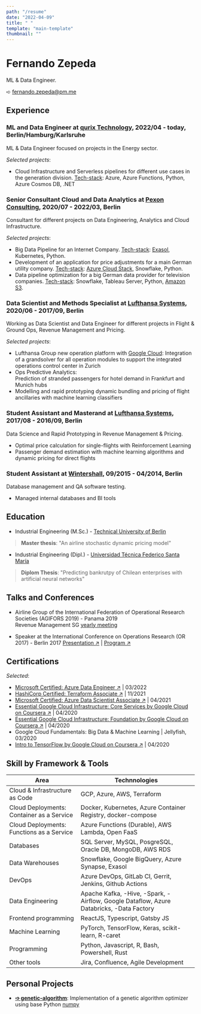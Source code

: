 ```yaml
---
path: "/resume"
date: "2022-04-09"
title: " "
template: "main-template"
thumbnail: ""
---
```


# Fernando Zepeda

ML & Data Engineer.

➪ <span class="email"><fernando.zepeda@pm.me></div>

## Experience

### ML and Data Engineer at [qurix Technology](https://www.qurix.tech), 2022/04 - today, Berlin/Hamburg/Karlsruhe

ML & Data Engineer focused on projects in the Energy sector.

*Selected projects*:

- Cloud Infrastructure and Serverless pipelines for different use cases in the generation division. <u>Tech-stack</u>: Azure, Azure Functions, Python, Azure Cosmos DB, .NET

### Senior Consultant Cloud and Data Analytics at [Pexon Consulting](https://pexon-consulting.de/), 2020/07 - 2022/03, Berlin

Consultant for different projects on Data Engineering, Analytics and Cloud Infrastructure.

*Selected projects*:

- Big Data Pipeline for an Internet Company. <u>Tech-stack</u>: [Exasol](https://www.exasol.com), Kubernetes, Python.
- Development of an application for price adjustments for a main German utility company. <u>Tech-stack</u>: [Azure Cloud Stack](https://azure.microsoft.com/en-us/), Snowflake, Python.  
- Data pipeline optimization for a big German data provider for television companies. <u>Tech-stack</u>: Snowflake, Tableau Server, Python, [Amazon S3](https://aws.amazon.com/s3/?nc2=h_ql_prod_fs_s3).

### Data Scientist and Methods Specialist at [Lufthansa Systems](https://www.lhsystems.com/), 2020/06 - 2017/09, Berlin

Working as Data Scientist and Data Engineer for different projects in Flight & Ground Ops, Revenue Management and Pricing.

*Selected projects*:

- Lufthansa Group new operation platform with [Google Cloud](https://cloud.google.com/):
Integration of a grandsolver for all operation modules to support the integrated operations control center in Zurich
- Ops Predictive Analytics:  
 Prediction of stranded passengers for hotel demand in Frankfurt and Munich hubs
- Modelling and rapid prototyping dynamic bundling and pricing of flight ancillaries with machine learning classifiers

### Student Assistant and Masterand at [Lufthansa Systems](https://www.lhsystems.com/), 2017/08 - 2016/09, Berlin

Data Science and Rapid Prototyping in Revenue Management & Pricing.

- Optimal price calculation for single-flights with Reinforcement Learning
- Passenger demand estimation with machine learning algorithms and dynamic pricing for direct flights

### Student Assistant at [Wintershall](https://wintershalldea.com/en), 09/2015 - 04/2014, Berlin

Database management and QA software testing.

- Managed internal databases and BI tools

## Education

- <span class="colored-text_1"> Industrial Engineering (M.Sc.)</span> - [Technical University of Berlin](https://www.tu-berlin.de/menue/home/)  
> **Master thesis**: "An airline stochastic dynamic pricing model"

- <span class="colored-text_1"> Industrial Engineering (Dipl.)</span> - [Universidad Técnica Federico Santa María](https://www.usm.cl/)  
> **Diplom Thesis**: "Predicting bankrutpy of Chilean enterprises with artificial neural networks"

## Talks and Conferences

- Airline Group of the International Federation of Operational Research Societies (<span class="colored-text_1">AGIFORS 2019</span>) - Panama 2019  
Revenue Management SG [yearly meeting](https://agifors.org/rm-2019)

- Speaker at the International Conference on Operations Research (<span class="colored-text_1">OR 2017</span>) - Berlin 2017 [Presentation ↗](https://www.dropbox.com/s/h7vtkc215zh3r43/OR_2017.pdf?dl=0) | [Program ↗](https://www.euro-online.org/conf/admin/tmp/program-gor2017.pdf)

## Certifications

*Selected*:

- [Microsoft Certified: Azure Data Engineer ↗](https://www.credly.com/badges/1a4866ef-1c92-48fe-9af4-c49c28617bf5?source=linked_in_profile) | 03/2022
- [HashiCorp Certified: Terraform Associate ↗](https://www.credly.com/badges/4b572995-9eaa-47d7-8c5b-25c8464b8861) | 11/2021
- [Microsoft Certified: Azure Data Scientist Associate ↗](https://www.credly.com/badges/80d35358-f45f-4fa4-92d1-54f3289b488e?source=linked_in_profile) | 04/2021
- [Essential Google Cloud Infrastructure: Core Services by Google Cloud on Coursera ↗](https://www.coursera.org/account/accomplishments/records/W2ZTKPJ8QG4D) | 04/2020
- [Essential Google Cloud Infrastructure: Foundation by Google Cloud on Coursera ↗](https://www.coursera.org/account/accomplishments/records/N7W6UZCUCHY6) | 04/2020
- Google Cloud Fundamentals: Big Data & Machine Learning | Jellyfish, 03/2020
- [Intro to TensorFlow by Google Cloud on Coursera ↗](https://www.coursera.org/account/accomplishments/records/B7SLNSP8BY9U) | 04/2020

## Skill by Framework & Tools

| Area                                                              | Technnologies                                                                                           |
|-------------------------------------------------------------------|---------------------------------------------------------------------------------------------------------|
| <span class="colored-text_1">Cloud & Infrastructure as Code</span>                   | GCP, Azure, AWS, Terraform |
| <span class="colored-text_1">Cloud Deployments: Container as a Service</span>  | Docker, Kubernetes, Azure Container Registry, docker-compose                         |
| <span class="colored-text_1">Cloud Deployments: Functions as a Service</span>       | Azure Functions (Durable), AWS Lambda, Open FaaS                                          |
| <span class="colored-text_1">Databases</span>                     | SQL Server, MySQL, PosgreSQL, Oracle DB, MongoDB, AWS RDS                 |
| <span class="colored-text_1">Data Warehouses</span>               | Snowflake, Google BigQuery, Azure Synapse, Exasol                   |
| <span class="colored-text_1">DevOps</span>                        | Azure DevOps, GitLab CI, Gerrit, Jenkins, Github Actions                                                |
| <span class="colored-text_1">Data Engineering</span>              | Apache Kafka, -Hive, -Spark, -Airflow, Google Dataflow, Azure Databricks, -Data Factory |
| <span class="colored-text_1">Frontend programming</span>          | ReactJS, Typescript, Gatsby JS                                                                          |
| <span class="colored-text_1">Machine Learning</span>              | PyTorch, TensorFlow, Keras, scikit-learn, R-caret                                                  |
| <span class="colored-text_1">Programming</span>                   | Python, Javascript, R, Bash, Powershell, Rust                                                             |
| <span class="colored-text_1">Other tools</span>                   | Jira, Confluence, Agile Development                                                                     |

## Personal Projects

- **[➩ genetic-algorithm](https://github.com/Fmrhj/genetic-algorithm)**: Implementation of a genetic algorithm optimizer using base Python [numpy](https://numpy.org/)
